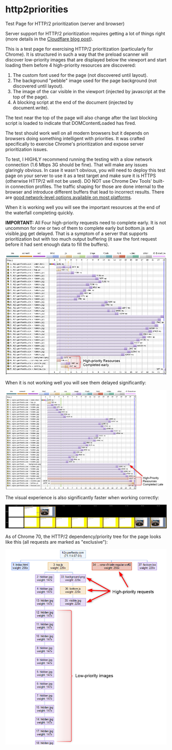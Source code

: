 # http2priorities
Test Page for HTTP/2 prioritization (server and browser)

Server support for HTTP/2 prioritization requires getting a lot of things right (more details in the [Cloudflare blog post](https://blog.cloudflare.com/http-2-prioritization-with-nginx/)).

This is a test page for exercising HTTP/2 prioritization (particularly for Chrome). It is structured in such a way that the preload scanner will discover low-priority images that are displayed below the viewport and start loading them before 4 high-priority resources are discovered:

1. The custom font used for the page (not discovered until layout).
1. The background "pebble" image used for the page background (not discovered until layout).
1. The image of the car visible in the viewport (injected by javascript at the top of the page).
1. A blocking script at the end of the document (injected by document.write).

The text near the top of the page will also change after the last blocking script is loaded to indicate that DOMContentLoaded has fired.

The test should work well on all modern browsers but it depends on browsers doing something intelligent with priorities. It was crafted specifically to exercise Chrome's prioritization and expose server prioritization issues.

To test, I HIGHLY recommend running the testing with a slow network connection (1.6 Mbps 3G should be fine). That will make any issues glaringly obvious. In case it wasn't obvious, you will need to deploy this test page on your server to use it as a test target and make sure it is HTTPS (otherwise HTTP/2 will not be used). DO NOT use Chrome Dev Tools' built-in connection profiles. The traffic shaping for those are done internal to the browser and introduce different buffers that lead to incorrect results. There are [good network-level options available on most platforms](https://calendar.perfplanet.com/2016/testing-with-realistic-networking-conditions/).

When it is working well you will see the important resources at the end of the waterfall completing quickly.

**IMPORTANT:** All Four high-priority requests need to complete early. It is not uncommon for one or two of them to complete early but bottom.js and visible.jpg get delayed. That is a symptom of a server that supports prioritization but with too much output buffering (it saw the font request before it had sent enough data to fill the buffers).

![Waterfall with important resources completing late.](docs/waterfall_good.png)

When it is not working well you will see them delayed significantly:

![Waterfall with important resources completing late.](docs/waterfall_bad.png)

The visual experience is also significantly faster when working correctly:

![Filmstrip](docs/filmstrip.png)

As of Chrome 70, the HTTP/2 dependency/priority tree for the page looks like this (all requests are marked as "exclusive"):

![Priority tree](docs/priorities.png)
